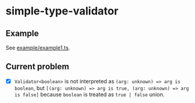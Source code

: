 # simple-type-validator

## Example

See [example/example1.ts](example/example1.ts).

## Current problem

- [x] `Validator<boolean>` is not interpreted as `(arg: unknown) => arg is boolean`, but `[(arg: unknown) => arg is true, (arg: unknown) => arg is false]` because `boolean` is treated as `true | false` union.
